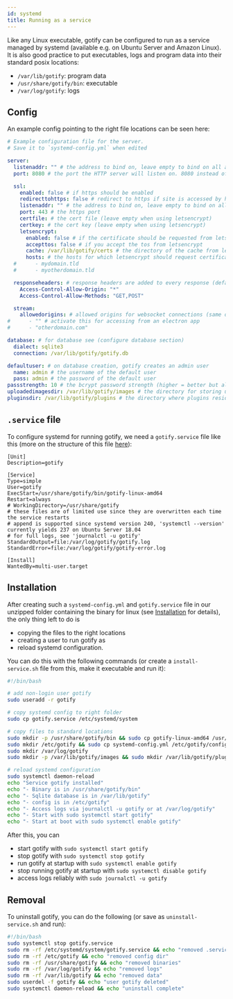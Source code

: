 ```yaml
---
id: systemd
title: Running as a service
---
```


Like any Linux executable, gotify can be configured to run as a service managed by systemd (available e.g. on Ubuntu Server and Amazon Linux).
It is also good practice to put executables, logs and program data into their
standard posix locations:

- `/var/lib/gotify`: program data
- `/usr/share/gotify/bin`: executable
- `/var/log/gotify`: logs

## Config

An example config pointing to the right file locations can be seen here:

```yml
# Example configuration file for the server.
# Save it to `systemd-config.yml` when edited

server:
  listenaddr: "" # the address to bind on, leave empty to bind on all addresses
  port: 8080 # the port the HTTP server will listen on. 8080 instead of 80 since we do not run as root

  ssl:
    enabled: false # if https should be enabled
    redirecttohttps: false # redirect to https if site is accessed by http
    listenaddr: "" # the address to bind on, leave empty to bind on all addresses
    port: 443 # the https port
    certfile: # the cert file (leave empty when using letsencrypt)
    certkey: # the cert key (leave empty when using letsencrypt)
    letsencrypt:
      enabled: false # if the certificate should be requested from letsencrypt
      accepttos: false # if you accept the tos from letsencrypt
      cache: /var/lib/gotify/certs # the directory of the cache from letsencrypt
      hosts: # the hosts for which letsencrypt should request certificates
  #      - mydomain.tld
  #      - myotherdomain.tld

  responseheaders: # response headers are added to every response (default: none)
    Access-Control-Allow-Origin: "*"
    Access-Control-Allow-Methods: "GET,POST"

  stream:
    allowedorigins: # allowed origins for websocket connections (same origin is always allowed)
#      - "" # activate this for accessing from an electron app
#      - "otherdomain.com"

database: # for database see (configure database section)
  dialect: sqlite3
  connection: /var/lib/gotify/gotify.db

defaultuser: # on database creation, gotify creates an admin user
  name: admin # the username of the default user
  pass: admin # the password of the default user
passstrength: 10 # the bcrypt password strength (higher = better but also slower)
uploadedimagesdir: /var/lib/gotify/images # the directory for storing uploaded images
pluginsdir: /var/lib/gotify/plugins # the directory where plugins reside
```

## `.service` file

To configure systemd for running gotify, we need a `gotify.service` file like this (more on the structure of this file [here](https://www.freedesktop.org/software/systemd/man/systemd.service.html)):

```
[Unit]
Description=gotify

[Service]
Type=simple
User=gotify
ExecStart=/usr/share/gotify/bin/gotify-linux-amd64
Restart=always
# WorkingDirectory=/usr/share/gotify
# these files are of limited use since they are overwritten each time the service restarts
# append is supported since systemd version 240, 'systemctl --version' currently yields 237 on Ubuntu Server 18.04
# for full logs, see 'journalctl -u gotify'
StandardOutput=file:/var/log/gotify/gotify.log
StandardError=file:/var/log/gotify/gotify-error.log

[Install]
WantedBy=multi-user.target
```

## Installation

After creating such a `systemd-config.yml` and `gotify.service` file in our unzipped folder containing the binary for linux (see [Installation](installation.md) for details), the only thing left to do is

- copying the files to the right locations
- creating a user to run gotify as
- reload systemd configuration.

You can do this with the following commands (or create a `install-service.sh` file from this, make it executable and run it):

```bash
#!/bin/bash

# add non-login user gotify
sudo useradd -r gotify

# copy systemd config to right folder
sudo cp gotify.service /etc/systemd/system

# copy files to standard locations
sudo mkdir -p /usr/share/gotify/bin && sudo cp gotify-linux-amd64 /usr/share/gotify/bin
sudo mkdir /etc/gotify && sudo cp systemd-config.yml /etc/gotify/config.yml
sudo mkdir /var/log/gotify
sudo mkdir -p /var/lib/gotify/images && sudo mkdir /var/lib/gotify/plugins && sudo chown -R gotify /var/lib/gotify

# reload systemd configuration
sudo systemctl daemon-reload
echo "Service gotify installed"
echo "- Binary is in /usr/share/gotify/bin"
echo "- Sqlite database is in /var/lib/gotify"
echo "- config is in /etc/gotify"
echo "- Access logs via journalctl -u gotify or at /var/log/gotify"
echo "- Start with sudo systemctl start gotify"
echo "- Start at boot with sudo systemctl enable gotify"
```

After this, you can

- start gotify with `sudo systemctl start gotify`
- stop gotify with `sudo systemctl stop gotify`
- run gotify at startup with `sudo systemctl enable gotify`
- stop running gotify at startup with `sudo systemctl disable gotify`
- access logs reliably with `sudo journalctl -u gotify`

## Removal

To uninstall gotify, you can do the following (or save as `uninstall-service.sh` and run):

```bash
#!/bin/bash
sudo systemctl stop gotify.service
sudo rm -rf /etc/systemd/system/gotify.service && echo "removed .service file"
sudo rm -rf /etc/gotify && echo "removed config dir"
sudo rm -rf /usr/share/gotify && echo "removed binaries"
sudo rm -rf /var/log/gotify && echo "removed logs"
sudo rm -rf /var/lib/gotify && echo "removed data"
sudo userdel -f gotify && echo "user gotify deleted"
sudo systemctl daemon-reload && echo "uninstall complete"
```
